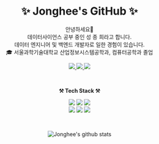 <div align=center>
	<h1> ✨ Jonghee's GitHub ✨ </h1>
</div>

<p align=center>
    안녕하세요👐 <br>
    데이터사이언스 공부 중인 성 종 희라고 합니다. <br>
    데이터 엔지니어 및 백엔드 개발자로 일한 경험이 있습니다.<br>
    🎓 서울과학기술대학교 산업정보시스템공학과, 컴퓨터공학과 졸업
</p>

<p align=center>
	<a href="https://blog.naver.com/jhsung0607">
		<img src="https://img.shields.io/badge/-devlog-brightgreen" />
	</a>
	<a href="mailto:jhsung0607@naver.com">
		<img src="https://img.shields.io/badge/jhsung0607@naver.com-EA4335?style=flat&logo=Mail.Ru&logoColor=white"/>
	</a>
  	<a href="https://github.com/jhsung0607"><img src="https://hits.seeyoufarm.com/api/count/incr/badge.svg?url=https%3A%2F%2Fgithub.com%2Fjhsung0607&count_bg=%232F2F2F&title_bg=%232F2F2F&icon=github.svg&icon_color=%23E7E7E7&title=github&edge_flat=false"/></a>
</p>

<br>

<p align="center">
    <Strong> ⚒️ Tech Stack ⚒️ </Strong><br>
</p>

<p align="center">
  <img src="https://img.shields.io/badge/Python-3776AB?style=flat&logo=Python&logoColor=white"/>
  <img src="https://img.shields.io/badge/MySQL-db8904?style=flat&logo=MySQL&logoColor=white" />
  <img src="https://img.shields.io/badge/AWS-232F3E?style=flat&logo=AmazonAWS&logoColor=white" />
  <br>
  <img src="https://img.shields.io/badge/PHP-777BB4?style=flat&logo=PHP&logoColor=white"/>
  <img src="https://img.shields.io/badge/Java-EA4335?style=flat&logo=Conda-Forge&logoColor=white" />
  <img src="https://img.shields.io/badge/Tableau-E97627?style=flat&logo=Conda-Forge&logoColor=white" />
</p>

<br>

<div align="center">
  
![Jonghee's github stats](https://github-readme-stats.vercel.app/api?username=jhsung0607&theme=rose_pine&show_icons=true)
  
</div>

